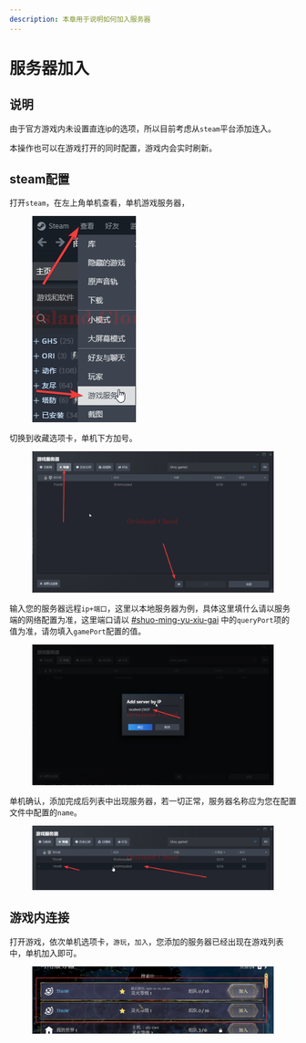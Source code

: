 ```yaml
---
description: 本章用于说明如何加入服务器
---
```


# 服务器加入

## 说明

由于官方游戏内未设置直连ip的选项，所以目前考虑从`steam`平台添加连入。

本操作也可以在游戏打开的同时配置，游戏内会实时刷新。

## steam配置

打开`steam`，在左上角单机查看，单机游戏服务器，

<figure><img src="../../../.gitbook/assets/steamwebhelper_P4wJDO5U1G.png" alt=""><figcaption></figcaption></figure>

切换到收藏选项卡，单机下方加号。

<figure><img src="../../../.gitbook/assets/steamwebhelper_fanTmgaT57.png" alt=""><figcaption></figcaption></figure>

输入您的服务器远程`ip+端口`，这里以本地服务器为例，具体这里填什么请以服务端的网络配置为准，这里端口请以 [#shuo-ming-yu-xiu-gai](fu-wu-duan-pei-zhi.md#shuo-ming-yu-xiu-gai "mention") 中的`queryPort`项的值为准，请勿填入`gamePort`配置的值。

<figure><img src="../../../.gitbook/assets/steamwebhelper_mRmOEJoEFD.png" alt=""><figcaption></figcaption></figure>

单机确认，添加完成后列表中出现服务器，若一切正常，服务器名称应为您在配置文件中配置的`name`。

<figure><img src="../../../.gitbook/assets/steamwebhelper_Qt7QCRZsv6.png" alt=""><figcaption></figcaption></figure>

## 游戏内连接

打开游戏，依次单机选项卡，`游玩`，`加入`，您添加的服务器已经出现在游戏列表中，单机加入即可。

<figure><img src="../../../.gitbook/assets/enshrouded_YDbG5zTawC.png" alt=""><figcaption></figcaption></figure>
